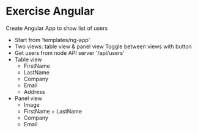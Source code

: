 # Exercise Angular

Create Angular App to show list of users

- Start from 'templates/ng-app'
- Two views: table view & panel view
  Toggle between views with button
- Get users from node API server '/api/users'
- Table view
    - FirstName
    - LastName
    - Company
    - Email
    - Address
- Panel view
    - Image
    - FirstName + LastName
    - Company
    - Email
